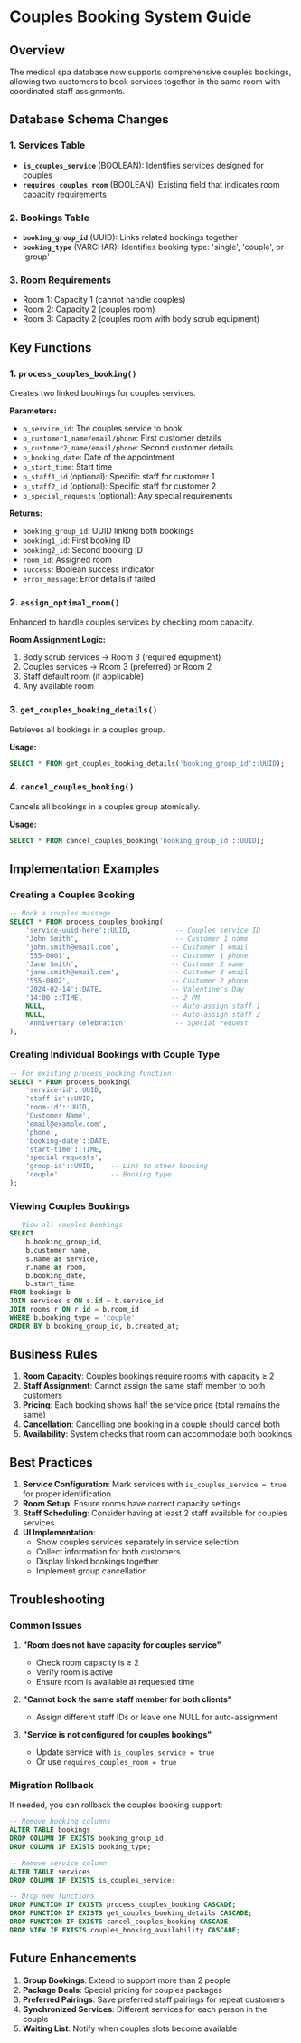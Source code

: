 # Couples Booking System Guide

## Overview

The medical spa database now supports comprehensive couples bookings, allowing two customers to book services together in the same room with coordinated staff assignments.

## Database Schema Changes

### 1. Services Table
- **`is_couples_service`** (BOOLEAN): Identifies services designed for couples
- **`requires_couples_room`** (BOOLEAN): Existing field that indicates room capacity requirements

### 2. Bookings Table  
- **`booking_group_id`** (UUID): Links related bookings together
- **`booking_type`** (VARCHAR): Identifies booking type: 'single', 'couple', or 'group'

### 3. Room Requirements
- Room 1: Capacity 1 (cannot handle couples)
- Room 2: Capacity 2 (couples room)
- Room 3: Capacity 2 (couples room with body scrub equipment)

## Key Functions

### 1. `process_couples_booking()`
Creates two linked bookings for couples services.

**Parameters:**
- `p_service_id`: The couples service to book
- `p_customer1_name/email/phone`: First customer details
- `p_customer2_name/email/phone`: Second customer details
- `p_booking_date`: Date of the appointment
- `p_start_time`: Start time
- `p_staff1_id` (optional): Specific staff for customer 1
- `p_staff2_id` (optional): Specific staff for customer 2
- `p_special_requests` (optional): Any special requirements

**Returns:**
- `booking_group_id`: UUID linking both bookings
- `booking1_id`: First booking ID
- `booking2_id`: Second booking ID
- `room_id`: Assigned room
- `success`: Boolean success indicator
- `error_message`: Error details if failed

### 2. `assign_optimal_room()`
Enhanced to handle couples services by checking room capacity.

**Room Assignment Logic:**
1. Body scrub services → Room 3 (required equipment)
2. Couples services → Room 3 (preferred) or Room 2
3. Staff default room (if applicable)
4. Any available room

### 3. `get_couples_booking_details()`
Retrieves all bookings in a couples group.

**Usage:**
```sql
SELECT * FROM get_couples_booking_details('booking_group_id'::UUID);
```

### 4. `cancel_couples_booking()`
Cancels all bookings in a couples group atomically.

**Usage:**
```sql
SELECT * FROM cancel_couples_booking('booking_group_id'::UUID);
```

## Implementation Examples

### Creating a Couples Booking

```sql
-- Book a couples massage
SELECT * FROM process_couples_booking(
    'service-uuid-here'::UUID,           -- Couples service ID
    'John Smith',                        -- Customer 1 name
    'john.smith@email.com',             -- Customer 1 email
    '555-0001',                         -- Customer 1 phone
    'Jane Smith',                       -- Customer 2 name
    'jane.smith@email.com',             -- Customer 2 email
    '555-0002',                         -- Customer 2 phone
    '2024-02-14'::DATE,                 -- Valentine's Day
    '14:00'::TIME,                      -- 2 PM
    NULL,                               -- Auto-assign staff 1
    NULL,                               -- Auto-assign staff 2
    'Anniversary celebration'            -- Special request
);
```

### Creating Individual Bookings with Couple Type

```sql
-- For existing process_booking function
SELECT * FROM process_booking(
    'service-id'::UUID,
    'staff-id'::UUID,
    'room-id'::UUID,
    'Customer Name',
    'email@example.com',
    'phone',
    'booking-date'::DATE,
    'start-time'::TIME,
    'special requests',
    'group-id'::UUID,    -- Link to other booking
    'couple'             -- Booking type
);
```

### Viewing Couples Bookings

```sql
-- View all couples bookings
SELECT 
    b.booking_group_id,
    b.customer_name,
    s.name as service,
    r.name as room,
    b.booking_date,
    b.start_time
FROM bookings b
JOIN services s ON s.id = b.service_id
JOIN rooms r ON r.id = b.room_id
WHERE b.booking_type = 'couple'
ORDER BY b.booking_group_id, b.created_at;
```

## Business Rules

1. **Room Capacity**: Couples bookings require rooms with capacity ≥ 2
2. **Staff Assignment**: Cannot assign the same staff member to both customers
3. **Pricing**: Each booking shows half the service price (total remains the same)
4. **Cancellation**: Cancelling one booking in a couple should cancel both
5. **Availability**: System checks that room can accommodate both bookings

## Best Practices

1. **Service Configuration**: Mark services with `is_couples_service = true` for proper identification
2. **Room Setup**: Ensure rooms have correct capacity settings
3. **Staff Scheduling**: Consider having at least 2 staff available for couples services
4. **UI Implementation**: 
   - Show couples services separately in service selection
   - Collect information for both customers
   - Display linked bookings together
   - Implement group cancellation

## Troubleshooting

### Common Issues

1. **"Room does not have capacity for couples service"**
   - Check room capacity is ≥ 2
   - Verify room is active
   - Ensure room is available at requested time

2. **"Cannot book the same staff member for both clients"**
   - Assign different staff IDs or leave one NULL for auto-assignment

3. **"Service is not configured for couples bookings"**
   - Update service with `is_couples_service = true`
   - Or use `requires_couples_room = true`

### Migration Rollback

If needed, you can rollback the couples booking support:

```sql
-- Remove booking columns
ALTER TABLE bookings 
DROP COLUMN IF EXISTS booking_group_id,
DROP COLUMN IF EXISTS booking_type;

-- Remove service column
ALTER TABLE services 
DROP COLUMN IF EXISTS is_couples_service;

-- Drop new functions
DROP FUNCTION IF EXISTS process_couples_booking CASCADE;
DROP FUNCTION IF EXISTS get_couples_booking_details CASCADE;
DROP FUNCTION IF EXISTS cancel_couples_booking CASCADE;
DROP VIEW IF EXISTS couples_booking_availability CASCADE;
```

## Future Enhancements

1. **Group Bookings**: Extend to support more than 2 people
2. **Package Deals**: Special pricing for couples packages
3. **Preferred Pairings**: Save preferred staff pairings for repeat customers
4. **Synchronized Services**: Different services for each person in the couple
5. **Waiting List**: Notify when couples slots become available